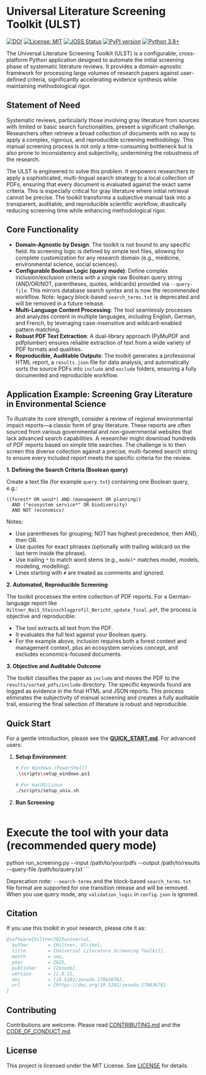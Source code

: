 # Universal Literature Screening Toolkit (ULST)

[![DOI](https://zenodo.org/badge/DOI/10.5281/zenodo.17063676.svg)](https://doi.org/10.5281/zenodo.17063676)
[![License: MIT](https://img.shields.io/badge/License-MIT-yellow.svg)](https://opensource.org/licenses/MIT)
[![JOSS Status](https://joss.theoj.org/papers/10.21105/joss.XXXXX/status.svg)](https://joss.theoj.org/papers/10.21105/joss.XXXXX)
[![PyPI version](https://badge.fury.io/py/universal-literature-screening-toolkit.svg)](https://badge.fury.io/py/universal-literature-screening-toolkit)
[![Python 3.8+](https://img.shields.io/badge/python-3.8+-blue.svg)](https://www.python.org/downloads/)

The Universal Literature Screening Toolkit (ULST) is a configurable, cross-platform Python application designed to automate the initial screening phase of systematic literature reviews. It provides a domain-agnostic framework for processing large volumes of research papers against user-defined criteria, significantly accelerating evidence synthesis while maintaining methodological rigor.

## Statement of Need

Systematic reviews, particularly those involving gray literature from sources with limited or basic search functionalities, present a significant challenge. Researchers often retrieve a broad collection of documents with no way to apply a complex, rigorous, and reproducible screening methodology. This manual screening process is not only a time-consuming bottleneck but is also prone to inconsistency and subjectivity, undermining the robustness of the research.

The ULST is engineered to solve this problem. It empowers researchers to apply a sophisticated, multi-lingual search strategy to a local collection of PDFs, ensuring that every document is evaluated against the exact same criteria. This is especially critical for gray literature where initial retrieval cannot be precise. The toolkit transforms a subjective manual task into a transparent, auditable, and reproducible scientific workflow, drastically reducing screening time while enhancing methodological rigor.

## Core Functionality

- **Domain-Agnostic by Design**: The toolkit is not bound to any specific field. Its screening logic is defined by simple text files, allowing for complete customization for any research domain (e.g., medicine, environmental science, social sciences).
- **Configurable Boolean Logic (query mode)**: Define complex inclusion/exclusion criteria with a single raw Boolean query string (AND/OR/NOT, parentheses, quotes, wildcards) provided via `--query-file`. This mirrors database search syntax and is now the recommended workflow. Note: legacy block-based `search_terms.txt` is deprecated and will be removed in a future release.
- **Multi-Language Content Processing**: The tool seamlessly processes and analyzes content in multiple languages, including English, German, and French, by leveraging case-insensitive and wildcard-enabled pattern matching.
- **Robust PDF Text Extraction**: A dual-library approach (PyMuPDF and pdfplumber) ensures reliable extraction of text from a wide variety of PDF formats and qualities.
- **Reproducible, Auditable Outputs**: The toolkit generates a professional HTML report, a `results.json` file for data analysis, and automatically sorts the source PDFs into `include` and `exclude` folders, ensuring a fully documented and reproducible workflow.

## Application Example: Screening Gray Literature in Environmental Science

To illustrate its core strength, consider a review of regional environmental impact reports—a classic form of gray literature. These reports are often sourced from various governmental and non-governmental websites that lack advanced search capabilities. A researcher might download hundreds of PDF reports based on simple title searches. The challenge is to then screen this diverse collection against a precise, multi-faceted search string to ensure every included report meets the specific criteria for the review.

**1. Defining the Search Criteria (Boolean query)**

Create a text file (for example `query.txt`) containing one Boolean query, e.g.:

```
((forest* OR wood*) AND (management OR planning))
  AND ("ecosystem service*" OR biodiversity)
  AND NOT (economics)
```
Notes:
- Use parentheses for grouping; NOT has highest precedence, then AND, then OR.
- Use quotes for exact phrases (optionally with trailing wildcard on the last term inside the phrase).
- Use trailing `*` to match word stems (e.g., `model*` matches model, models, modeling, modelling).
- Lines starting with `#` are treated as comments and ignored.

**2. Automated, Reproducible Screening**

The toolkit processes the entire collection of PDF reports. For a German-language report like `Hiltner_NaiS_Steinschlagprofil_Bericht_update_final.pdf`, the process is objective and reproducible:
- The tool extracts all text from the PDF.
- It evaluates the full text against your Boolean query.
- For the example above, inclusion requires both a forest context and management context, plus an ecosystem services concept, and excludes economics-focused documents.

**3. Objective and Auditable Outcome**

The toolkit classifies the paper as `include` and moves the PDF to the `results/sorted_pdfs/include` directory. The specific keywords found are logged as evidence in the final HTML and JSON reports. This process eliminates the subjectivity of manual screening and creates a fully auditable trail, ensuring the final selection of literature is robust and reproducible.

## Quick Start

For a gentle introduction, please see the [**QUICK_START.md**](QUICK_START.md). For advanced users:

1.  **Setup Environment**:
    ```bash
    # For Windows (PowerShell)
    .\scripts\setup_windows.ps1

    # For macOS/Linux
    ./scripts/setup_unix.sh
    ```

2.  **Run Screening**:
    ```bash
  # Execute the tool with your data (recommended query mode)
  python run_screening.py --input /path/to/your/pdfs --output /path/to/results --query-file /path/to/query.txt
    ```

Deprecation note: `--search-terms` and the block-based `search_terms.txt` file format are supported for one transition release and will be removed. When you use query mode, any `validation_logic` in `config.json` is ignored.

## Citation

If you use this toolkit in your research, please cite it as:

```bibtex
@software{hiltner2025universal,
  author       = {Hiltner, Ulrike},
  title        = {Universal Literature Screening Toolkit},
  month        = sep,
  year         = 2025,
  publisher    = {Zenodo},
  version      = {1.0.1},
  doi          = {10.5281/zenodo.17063676},
  url          = {https://doi.org/10.5281/zenodo.17063676}
}
```

## Contributing

Contributions are welcome. Please read [CONTRIBUTING.md](CONTRIBUTING.md) and the [CODE_OF_CONDUCT.md](CODE_OF_CONDUCT.md).

## License

This project is licensed under the MIT License. See [LICENSE](LICENSE) for details.
